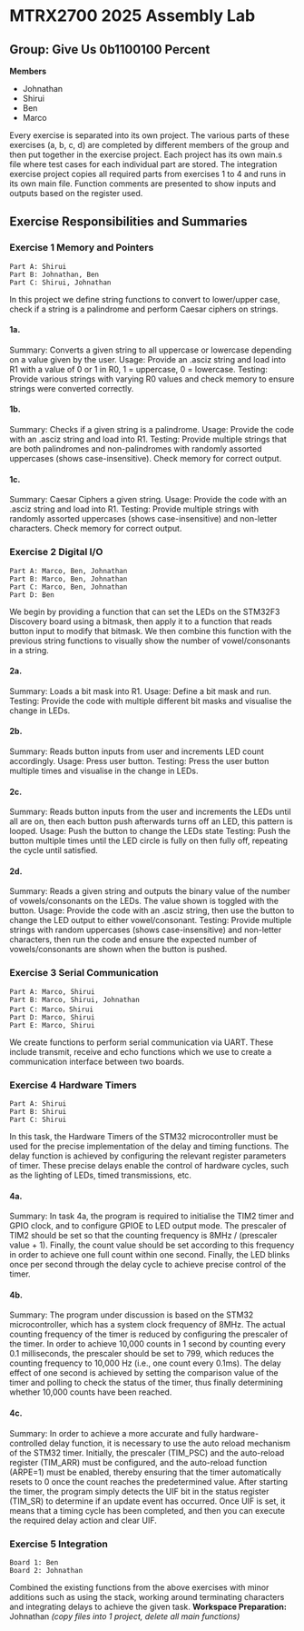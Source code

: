 # MTRX2700 2025 Assembly Lab
## Group: Give Us 0b1100100 Percent
**Members**
- Johnathan
- Shirui
- Ben
- Marco

Every exercise is separated into its own project. The various parts of these exercises (a, b, c, d) are completed by different members of the group and then put together in the exercise project. Each project has its own main.s file where test cases for each individual part are stored.
The integration exercise project copies all required parts from exercises 1 to 4 and runs in its own main file.
Function comments are presented to show inputs and outputs based on the register used.

## Exercise Responsibilities and Summaries
### Exercise 1 Memory and Pointers
```
Part A: Shirui
Part B: Johnathan, Ben
Part C: Shirui, Johnathan
```
In this project we define string functions to convert to lower/upper case, check if a string is a palindrome and perform Caesar ciphers on strings.

#### 1a.
Summary: 
Converts a given string to all uppercase or lowercase depending on a value given by the user. 
Usage:
Provide an .asciz string and load into R1 with a value of 0 or 1 in R0, 1 =  uppercase, 0 = lowercase.
Testing:
Provide various strings with varying R0 values and check memory to ensure strings were converted correctly.

#### 1b.
Summary: 
Checks if a given string is a palindrome.
Usage:
Provide the code with an .asciz string and load into R1.
Testing:
Provide multiple strings that are both palindromes and non-palindromes with randomly assorted uppercases (shows case-insensitive). Check memory for correct output.

#### 1c.
Summary: 
Caesar Ciphers a given string. 
Usage:
Provide the code with an .asciz string and load into R1.
Testing:
Provide multiple strings with randomly assorted uppercases (shows case-insensitive) and non-letter characters. Check memory for correct output.


### Exercise 2 Digital I/O
```
Part A: Marco, Ben, Johnathan
Part B: Marco, Ben, Johnathan
Part C: Marco, Ben, Johnathan
Part D: Ben
```
We begin by providing a function that can set the LEDs on the STM32F3 Discovery board using a bitmask, then apply it to a function that reads button input to modify that bitmask. We then combine this function with the previous string functions to visually show the number of vowel/consonants in a string.

#### 2a.
Summary: 
Loads a bit mask into R1.
Usage:
Define a bit mask and run.
Testing:
Provide the code with multiple different bit masks and visualise the change in LEDs.

#### 2b.
Summary: 
Reads button inputs from user and increments LED count accordingly.
Usage:
Press user button.
Testing:
Press the user button multiple times and visualise in the change in LEDs.

#### 2c.
Summary: 
Reads button inputs from the user and increments the LEDs until all are on, then each button push afterwards turns off an LED, this pattern is looped.
Usage:
Push the button to change the LEDs state
Testing:
Push the button multiple times until the LED circle is fully on then fully off, repeating the cycle until satisfied.

#### 2d.
Summary: 
Reads a given string and outputs the binary value of the number of vowels/consonants on the LEDs. The value shown is toggled with the button. 
Usage:
Provide the code with an .asciz string, then use the button to change the LED output to either vowel/consonant.
Testing:
Provide multiple strings with random uppercases (shows case-insensitive) and non-letter characters, then run the code and ensure the expected number of vowels/consonants are shown when the button is pushed.

### Exercise 3 Serial Communication
```
Part A: Marco, Shirui
Part B: Marco, Shirui, Johnathan
Part C: Marco，Shirui
Part D: Marco, Shirui
Part E: Marco, Shirui
```
We create functions to perform serial communication via UART. These include transmit, receive and echo functions which we use to create a communication interface between two boards.

### Exercise 4 Hardware Timers
```
Part A: Shirui
Part B: Shirui
Part C: Shirui
```
In this task, the Hardware Timers of the STM32 microcontroller must be used for the precise implementation of the delay and timing functions. The delay function is achieved by configuring the relevant register parameters of timer. These precise delays enable the control of hardware cycles, such as the lighting of LEDs, timed transmissions, etc.
#### 4a.
Summary: 
In task 4a, the program is required to initialise the TIM2 timer and GPIO clock, and to configure GPIOE to LED output mode. The prescaler of TIM2 should be set so that the counting frequency is 8MHz / (prescaler value + 1). Finally, the count value should be set according to this frequency in order to achieve one full count within one second. Finally, the LED blinks once per second through the delay cycle to achieve precise control of the timer.

#### 4b.
Summary: 
The program under discussion is based on the STM32 microcontroller, which has a system clock frequency of 8MHz. The actual counting frequency of the timer is reduced by configuring the prescaler of the timer. In order to achieve 10,000 counts in 1 second by counting every 0.1 milliseconds, the prescaler should be set to 799, which reduces the counting frequency to 10,000 Hz (i.e., one count every 0.1ms). The delay effect of one second is achieved by setting the comparison value of the timer and polling to check the status of the timer, thus finally determining whether 10,000 counts have been reached.


#### 4c.
Summary: 
In order to achieve a more accurate and fully hardware-controlled delay function, it is necessary to use the auto reload mechanism of the STM32 timer. Initially, the prescaler (TIM_PSC) and the auto-reload register (TIM_ARR) must be configured, and the auto-reload function (ARPE=1) must be enabled, thereby ensuring that the timer automatically resets to 0 once the count reaches the predetermined value. After starting the timer, the program simply detects the UIF bit in the status register (TIM_SR) to determine if an update event has occurred. Once UIF is set, it means that a timing cycle has been completed, and then you can execute the required delay action and clear UIF.



### Exercise 5 Integration
```
Board 1: Ben
Board 2: Johnathan
```
Combined the existing functions from the above exercises with minor additions such as using the stack, working around terminating characters and integrating delays to achieve the given task.
**Workspace Preparation:** Johnathan
*(copy files into 1 project, delete all main functions)*

